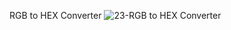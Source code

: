 RGB to HEX Converter
![23-RGB to HEX Converter](https://github.com/rabiaztoprak/JAVASCRIPT-PROJECTS/assets/80384765/0f62c592-a574-4e10-b24c-bfa8341e3f4e)

